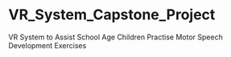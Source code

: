 # VR_System_Capstone_Project
VR System to Assist School Age Children Practise Motor Speech Development Exercises
